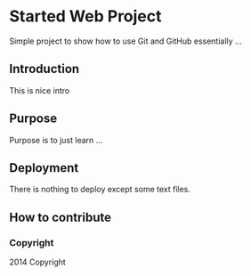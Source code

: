 # Started Web Project

Simple project to show how to use Git and GitHub essentially ...

## Introduction

This is nice intro

## Purpose

Purpose is to just learn ...

## Deployment

There is nothing to deploy except some text files.

## How to contribute

### Copyright

2014 Copyright
